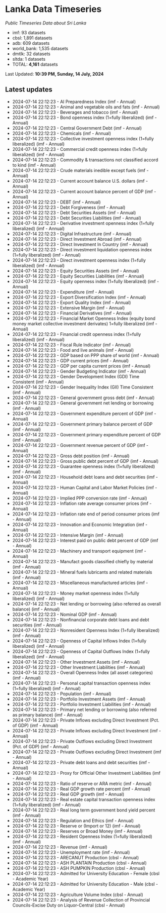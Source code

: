 # Lanka Data Timeseries
*Public Timeseries Data about Sri Lanka*

* imf: 93 datasets
* cbsl: 1,891 datasets
* adb: 609 datasets
* world_bank: 1,535 datasets
* dmtlk: 32 datasets
* sltda: 1 datasets
* TOTAL: **4,161** datasets

Last Updated: **10:39 PM, Sunday, 14 July, 2024**

## Latest updates

* 2024-07-14 22:12:23 - AI Preparedness Index (imf - Annual)
* 2024-07-14 22:12:23 - Animal and vegetable oils and fats (imf - Annual)
* 2024-07-14 22:12:23 - Beverages and tobacco (imf - Annual)
* 2024-07-14 22:12:23 - Bond openness index (1=fully liberalized) (imf - Annual)
* 2024-07-14 22:12:23 - Central Government Debt (imf - Annual)
* 2024-07-14 22:12:23 - Chemicals (imf - Annual)
* 2024-07-14 22:12:23 - Collective investment openness index (1=fully liberalized) (imf - Annual)
* 2024-07-14 22:12:23 - Commercial credit openness index (1=fully liberalized) (imf - Annual)
* 2024-07-14 22:12:23 - Commodity & transactions not classified accord to kind (imf - Annual)
* 2024-07-14 22:12:23 - Crude materials inedible except fuels (imf - Annual)
* 2024-07-14 22:12:23 - Current account balance U.S. dollars (imf - Annual)
* 2024-07-14 22:12:23 - Current account balance percent of GDP (imf - Annual)
* 2024-07-14 22:12:23 - DEBT (imf - Annual)
* 2024-07-14 22:12:23 - Debt Forgiveness (imf - Annual)
* 2024-07-14 22:12:23 - Debt Securities Assets (imf - Annual)
* 2024-07-14 22:12:23 - Debt Securities Liabilities (imf - Annual)
* 2024-07-14 22:12:23 - Derivative investment openness index (1=fully liberalized) (imf - Annual)
* 2024-07-14 22:12:23 - Digital Infrastructure (imf - Annual)
* 2024-07-14 22:12:23 - Direct Investment Abroad (imf - Annual)
* 2024-07-14 22:12:23 - Direct Investment In Country (imf - Annual)
* 2024-07-14 22:12:23 - Direct investment liquidation openness index (1=fully liberalized) (imf - Annual)
* 2024-07-14 22:12:23 - Direct investment openness index (1=fully liberalized) (imf - Annual)
* 2024-07-14 22:12:23 - Equity Securities Assets (imf - Annual)
* 2024-07-14 22:12:23 - Equity Securities Liabilities (imf - Annual)
* 2024-07-14 22:12:23 - Equity openness index (1=fully liberalized) (imf - Annual)
* 2024-07-14 22:12:23 - Expenditure (imf - Annual)
* 2024-07-14 22:12:23 - Export Diversification Index (imf - Annual)
* 2024-07-14 22:12:23 - Export Quality Index (imf - Annual)
* 2024-07-14 22:12:23 - Extensive Margin (imf - Annual)
* 2024-07-14 22:12:23 - Financial Derivatives (imf - Annual)
* 2024-07-14 22:12:23 - Financial Market Openness Index (equity bond money market collective investment derivates) 1=fully liberalized (imf - Annual)
* 2024-07-14 22:12:23 - Financial credit openness index (1=fully liberalized) (imf - Annual)
* 2024-07-14 22:12:23 - Fiscal Rule Indicator (imf - Annual)
* 2024-07-14 22:12:23 - Food and live animals (imf - Annual)
* 2024-07-14 22:12:23 - GDP based on PPP share of world (imf - Annual)
* 2024-07-14 22:12:23 - GDP current prices (imf - Annual)
* 2024-07-14 22:12:23 - GDP per capita current prices (imf - Annual)
* 2024-07-14 22:12:23 - Gender Budgeting Indicator (imf - Annual)
* 2024-07-14 22:12:23 - Gender Development Index (GDI) Time Consistent (imf - Annual)
* 2024-07-14 22:12:23 - Gender Inequality Index (GII) Time Consistent (imf - Annual)
* 2024-07-14 22:12:23 - General government gross debt (imf - Annual)
* 2024-07-14 22:12:23 - General government net lending or borrowing (imf - Annual)
* 2024-07-14 22:12:23 - Government expenditure percent of GDP (imf - Annual)
* 2024-07-14 22:12:23 - Government primary balance percent of GDP (imf - Annual)
* 2024-07-14 22:12:23 - Government primary expenditure percent of GDP (imf - Annual)
* 2024-07-14 22:12:23 - Government revenue percent of GDP (imf - Annual)
* 2024-07-14 22:12:23 - Gross debt position (imf - Annual)
* 2024-07-14 22:12:23 - Gross public debt percent of GDP (imf - Annual)
* 2024-07-14 22:12:23 - Guarantee openness index (1=fully liberalized) (imf - Annual)
* 2024-07-14 22:12:23 - Household debt loans and debt securities (imf - Annual)
* 2024-07-14 22:12:23 - Human Capital and Labor Market Policies (imf - Annual)
* 2024-07-14 22:12:23 - Implied PPP conversion rate (imf - Annual)
* 2024-07-14 22:12:23 - Inflation rate average consumer prices (imf - Annual)
* 2024-07-14 22:12:23 - Inflation rate end of period consumer prices (imf - Annual)
* 2024-07-14 22:12:23 - Innovation and Economic Integration (imf - Annual)
* 2024-07-14 22:12:23 - Intensive Margin (imf - Annual)
* 2024-07-14 22:12:23 - Interest paid on public debt percent of GDP (imf - Annual)
* 2024-07-14 22:12:23 - Machinery and transport equipment (imf - Annual)
* 2024-07-14 22:12:23 - Manufact goods classified chiefly by material (imf - Annual)
* 2024-07-14 22:12:23 - Mineral fuels lubricants and related materials (imf - Annual)
* 2024-07-14 22:12:23 - Miscellaneous manufactured articles (imf - Annual)
* 2024-07-14 22:12:23 - Money market openness index (1=fully liberalized) (imf - Annual)
* 2024-07-14 22:12:23 - Net lending or borrowing (also referred as overall balance) (imf - Annual)
* 2024-07-14 22:12:23 - Nominal GDP (imf - Annual)
* 2024-07-14 22:12:23 - Nonfinancial corporate debt loans and debt securities (imf - Annual)
* 2024-07-14 22:12:23 - Nonresident Openness Index (1=fully liberalized) (imf - Annual)
* 2024-07-14 22:12:23 - Openness of Capital Inflows Index (1=fully liberalized) (imf - Annual)
* 2024-07-14 22:12:23 - Openness of Capital Outflows Index (1=fully liberalized) (imf - Annual)
* 2024-07-14 22:12:23 - Other Investment Assets (imf - Annual)
* 2024-07-14 22:12:23 - Other Investment Liabilities (imf - Annual)
* 2024-07-14 22:12:23 - Overall Openness Index (all asset categories) (imf - Annual)
* 2024-07-14 22:12:23 - Personal capital transaction openness index (1=fully liberalized) (imf - Annual)
* 2024-07-14 22:12:23 - Population (imf - Annual)
* 2024-07-14 22:12:23 - Portfolio Investment Assets (imf - Annual)
* 2024-07-14 22:12:23 - Portfolio Investment Liabilities (imf - Annual)
* 2024-07-14 22:12:23 - Primary net lending or borrowing (also referred as primary balance) (imf - Annual)
* 2024-07-14 22:12:23 - Private Inflows excluding Direct Investment (Pct. of GDP) (imf - Annual)
* 2024-07-14 22:12:23 - Private Inflows excluding Direct Investment (imf - Annual)
* 2024-07-14 22:12:23 - Private Outflows excluding Direct Investment (Pct. of GDP) (imf - Annual)
* 2024-07-14 22:12:23 - Private Outflows excluding Direct Investment (imf - Annual)
* 2024-07-14 22:12:23 - Private debt loans and debt securities (imf - Annual)
* 2024-07-14 22:12:23 - Proxy for Official Other Investment Liabilities (imf - Annual)
* 2024-07-14 22:12:23 - Ratio of reserve or ARA metric (imf - Annual)
* 2024-07-14 22:12:23 - Real GDP growth rate percent (imf - Annual)
* 2024-07-14 22:12:23 - Real GDP growth (imf - Annual)
* 2024-07-14 22:12:23 - Real estate capital transaction openness index (1=fully liberalized) (imf - Annual)
* 2024-07-14 22:12:23 - Real long term government bond yield percent (imf - Annual)
* 2024-07-14 22:12:23 - Regulation and Ethics (imf - Annual)
* 2024-07-14 22:12:23 - Reserve or (Import or 12) (imf - Annual)
* 2024-07-14 22:12:23 - Reserves or Broad Money (imf - Annual)
* 2024-07-14 22:12:23 - Resident Openness Index (1=fully liberalized) (imf - Annual)
* 2024-07-14 22:12:23 - Revenue (imf - Annual)
* 2024-07-14 22:12:23 - Unemployment rate (imf - Annual)
* 2024-07-14 22:12:23 - ARECANUT Production (cbsl - Annual)
* 2024-07-14 22:12:23 - ASH PLANTAIN Production (cbsl - Annual)
* 2024-07-14 22:12:23 - ASH PUMPKIN Production (cbsl - Annual)
* 2024-07-14 22:12:23 - Admitted for University Education - Female (cbsl - Academic Year)
* 2024-07-14 22:12:23 - Admitted for University Education - Male (cbsl - Academic Year)
* 2024-07-14 22:12:23 - Agriculture Volume Index (cbsl - Annual)
* 2024-07-14 22:12:23 - Analysis of Revenue Collection of Provincial Councils-Excise Duty on Liquor-Central (cbsl - Annual)